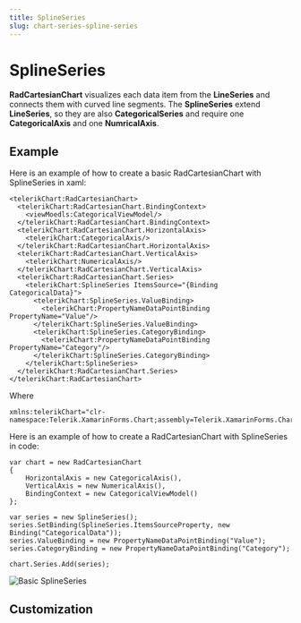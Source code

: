 ```yaml
---
title: SplineSeries
slug: chart-series-spline-series
---
```

# SplineSeries #


**RadCartesianChart** visualizes each data item from the **LineSeries** and connects them with curved line segments. The **SplineSeries** extend **LineSeries**, so they are also **CategoricalSeries** and require one **CategoricalAxis** and one **NumricalAxis**.

## Example ##
Here is an example of how to create a basic RadCartesianChart with SplineSeries in xaml:

	<telerikChart:RadCartesianChart>
	  <telerikChart:RadCartesianChart.BindingContext>
	    <viewMoedls:CategoricalViewModel/>
	  </telerikChart:RadCartesianChart.BindingContext>
	  <telerikChart:RadCartesianChart.HorizontalAxis>
	    <telerikChart:CategoricalAxis/>
	  </telerikChart:RadCartesianChart.HorizontalAxis>
	  <telerikChart:RadCartesianChart.VerticalAxis>
	    <telerikChart:NumericalAxis/>
	  </telerikChart:RadCartesianChart.VerticalAxis>
	  <telerikChart:RadCartesianChart.Series>
	    <telerikChart:SplineSeries ItemsSource="{Binding CategoricalData}">
	      <telerikChart:SplineSeries.ValueBinding>
	        <telerikChart:PropertyNameDataPointBinding PropertyName="Value"/>
	      </telerikChart:SplineSeries.ValueBinding>
	      <telerikChart:SplineSeries.CategoryBinding>
	        <telerikChart:PropertyNameDataPointBinding PropertyName="Category"/>
	      </telerikChart:SplineSeries.CategoryBinding>
	    </telerikChart:SplineSeries>
	  </telerikChart:RadCartesianChart.Series>
	</telerikChart:RadCartesianChart>
Where

	xmlns:telerikChart="clr-namespace:Telerik.XamarinForms.Chart;assembly=Telerik.XamarinForms.Chart"
Here is an example of how to create a RadCartesianChart with SplineSeries in code:

	var chart = new RadCartesianChart
	{
	    HorizontalAxis = new CategoricalAxis(),
	    VerticalAxis = new NumericalAxis(),
	    BindingContext = new CategoricalViewModel()
	};
	
	var series = new SplineSeries();
	series.SetBinding(SplineSeries.ItemsSourceProperty, new Binding("CategoricalData"));   
	series.ValueBinding = new PropertyNameDataPointBinding("Value");
	series.CategoryBinding = new PropertyNameDataPointBinding("Category");
	
	chart.Series.Add(series);
![Basic SplineSeries]()
## Customization ##
